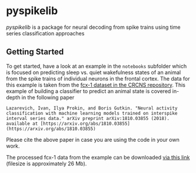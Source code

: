 # pyspikelib

*pyspikelib* is a package for neural decoding from spike trains using time series classification approaches

## Getting Started

To get started, have a look at an example in the `notebooks` subfolder which is focused on predicting sleep vs. quiet wakefulness states of an animal from the spike trains of individual neurons in the frontal cortex. The data for this example is taken from the [fcx-1 dataset in the CRCNS repository](http://crcns.org/data-sets/fcx/fcx-1/about-fcx-1). This example of building a classifier to predict an animal state is covered in-depth in the following paper

```
Lazarevich, Ivan, Ilya Prokin, and Boris Gutkin. "Neural activity classification with machine learning models trained on interspike interval series data." arXiv preprint arXiv:1810.03855 (2018). available at [https://arxiv.org/abs/1810.03855](https://arxiv.org/abs/1810.03855)
```

Please cite the above paper in case you are using the code in your own work.

The processed fcx-1 data from the example can be downloaded [via this link](https://drive.google.com/open?id=1fQKpYPHmenob692YZaG1P7YKWCYaTw19) (filesize is approximately 26 Mb).
